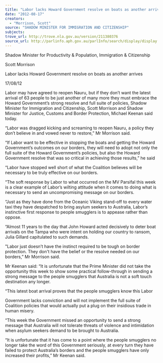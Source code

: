 ```yaml
---
title: "Labor lacks Howard Government resolve on boats as another arrives"
date: "2012-08-17"
creators:
  - "Morrison, Scott"
source: "SHADOW MINISTER FOR IMMIGRATION AND CITIZENSHIP"
subjects:
trove_url: http://trove.nla.gov.au/version/211380376
source_url: http://parlinfo.aph.gov.au/parlInfo/search/display/display.w3p;query=Id%3A%22media/pressrel/1861150%22
---
```


 Shadow Minister for Productivity & Population, Immigration & Citizenship 

 Scott Morrison 

 Labor lacks Howard Government resolve on boats as another arrives 

 17/08/12  

 Labor may have agreed to reopen Nauru, but if they don’t want the latest arrival of  63 people to be just another of many more they must embrace the Howard  Government’s strong resolve and full suite of policies, Shadow Minister for  Immigration and Citizenship, Scott Morrison and Shadow Minister for Justice,  Customs and Border Protection, Michael Keenan said today.    

 “Labor was dragged kicking and screaming to reopen Nauru, a policy they don’t  believe in and vowed never to restore,” Mr Morrison said.    

 “If Labor want to be effective in stopping the boats and getting the Howard  Government’s outcomes on our borders, they will need to adopt not only the full suite  of the Howard Government’s policies, but also the Howard Government resolve that  was so critical in achieving those results,” he said    

 “Labor have stopped well short of what the Coalition believes will be necessary to be  truly effective on our borders.    

 “The soft response by Labor to what occurred on the MV Parsifal this week is a clear  example of Labor’s wilting attitude when it comes to doing what is necessary to send  an uncompromising message on our borders.    

 “Just as they have done from the Oceanic Viking stand-off to every water taxi they  have despatched to bring asylum seekers to Australia, Labor’s instinctive first  response to people smugglers is to appease rather than oppose.    

 “Almost 11 years to the day that John Howard acted decisively to deter boat arrivals  on the Tampa who were intent on holding our country to ransom, Julia Gillard  capitulated to such demands.    

 "Labor just doesn’t have the instinct required to be tough on border protection. They  don't have the belief or the resolve needed on our borders,” Mr Morrison said.    

 Mr Keenan said: “It is unfortunate that the Prime Minister did not take the opportunity  this week to show some practical follow-through in sending a strong message to the  people smugglers that Australia is not a soft touch destination any longer.    

 “This latest boat arrival proves that the people smugglers know this Labor 

 Government lacks conviction and will not implement the full suite of Coalition policies  that would actually put a plug on their insidious trade in human misery.    

 “This week the Government missed an opportunity to send a strong message that  Australia will not tolerate threats of violence and intimidation when asylum seekers  demand to be brought to Australia.    

 “It is unfortunate that it has come to a point where the people smugglers no longer  take the word of this Government seriously, at every turn they have failed to protect  Australia’s borders and the people smugglers have only increased their profits,” Mr  Keenan said. 

